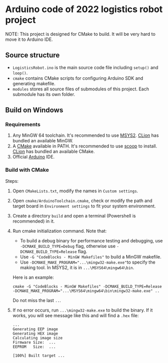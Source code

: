 # Arduino code of 2022 logistics robot project

NOTE: This project is designed for CMake to build. It will be very hard to move it to Arduino IDE.

## Source structure

- `LogisticsRobot.ino` is the main source code file including `setup()` and `loop()`.
- `cmake` contains CMake scripts for configuring Arduino SDK and generating makefile.
- `modules` stores all source files of submodules of this project. Each submodule has its own folder.

## Build on Windows

### Requirements

1. Any MinGW 64 toolchain. It's recommended to use [MSYS2](https://www.msys2.org/).
   [CLion](https://www.jetbrains.com/clion/) has bundled an available MinGW.
2. A [CMake](https://cmake.org/) available in PATH. It's recommended to use [scoop](https://scoop.sh/) to install.
   [CLion](https://www.jetbrains.com/clion/) has bundled an available CMake.
3. Official [Arduino](https://www.arduino.cc/en/software/) IDE.

### Build with CMake

Steps:

1. Open `CMakeLists.txt`, modify the names in `Custom settings`.
2. Open `cmake/ArduinoToolchain.cmake`, check or modify the path and target board
   in `Environment settings` to fit your system environment.
3. Create a directory `build` and open a terminal (Powershell is recommended) in it.
4. Run cmake initialization command. Note that:
    - To build a debug binary for performance testing and debugging, use `-DCMAKE_BUILD_TYPE=Debug` flag,
      otherwise use `-DCMAKE_BUILD_TYPE=Release` flag.
    - Use `-G "CodeBlocks - MinGW Makefiles"` to build a MinGW makefile.
    - Use `-DCMAKE_MAKE_PROGRAM="...\mingw32-make.exe"`to specify the making tool.
      In MSYS2, it is in `...\MSYS64\mingw64\bin`.

   Here is an example:
   ```shell
   cmake -G "CodeBlocks - MinGW Makefiles" -DCMAKE_BUILD_TYPE=Release -DCMAKE_MAKE_PROGRAM="...\MSYS64\mingw64\bin\mingw32-make.exe" ..
   ```
   Do not miss the last `..`.
5. If no error occurs, run `...\mingw32-make.exe` to build the binary.
   If it works, you will see message like this and will find a `.hex` file:
   ```text
   ...
   Generating EEP image
   Generating HEX image
   Calculating image size
   Firmware Size:  ...
   EEPROM   Size:  ...

   [100%] Built target ...
   ```
